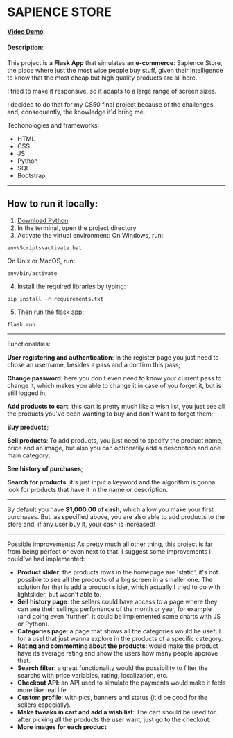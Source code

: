 # SAPIENCE STORE
#### [Video Demo](https://youtu.be/HBnj7MTYh28)
#### Description:
This project is a **Flask App** that simulates an **e-commerce**: Sapience Store,
the place where just the most wise people buy stuff, given their intelligence to
know that the most cheap but high quality products are all here.

I tried to make it responsive, so it adapts to a large range of screen sizes.

 I decided to do that for my CS50 final project because of the challenges and,
 consequently, the knowledge it'd bring me.

Techonologies and frameworks: 

- HTML
- CSS
- JS
- Python
- SQL
- Bootstrap
---
## How to run it locally:

1. [Download Python]('https://www.python.org/downloads/')
2. In the terminal, open the project directory
3. Activate the virtual environment:
On Windows, run:
```
env\Scripts\activate.bat
```
On Unix or MacOS, run:
```
env/bin/activate
```

4. Install the required libraries by typing:
```
pip install -r requirements.txt
```

5. Then run the flask app:
```
flask run
```

---
Functionalities:

 **User registering and authentication**: In the register page you just need to
 chose an username, besides a pass and a confirm this pass;

 **Change password**: here you don't even need to know your current pass to change
 it, which makes you able to change it in case of you forget it, but is still logged in;

 **Add products to cart**: this cart is pretty much like a wish list, you just see
 all the products you've been wanting to buy and don't want to forget them;

**Buy products**;

**Sell products**: To add products, you just need to specify the product name, price
and an image, but also  you can optionatily add a description and one main category;

 **See history of purchases**;

 **Search for products**: it's just input a keyword and the algorithm is gonna look for
 products that have it in the name or description.

---
By default you have **$1,000.00 of cash**, which allow you make your first purchases.
But, as specified above, you are also able to add products to the store and, if any
user buy it, your cash is increased!

----
Possible improvements:
As pretty much all other thing, this project is far from being perfect or even next to that. I suggest some improvements i could've had implemented:

- **Product slider**: the products rows in the homepage are 'static', it's not possible to see all the products of a big screen in a smaller one. The solution for that is add a product slider, which actually I tried to do with lightslider, but wasn't able to.
- **Sell history page**: the sellers could have access to a page where they can see their sellings perfomance of the month or year, for example (and going even 'further', it could be implemented some charts with JS or Python).
- **Categories page**: a page that shows all the categories would be useful for a usel that just wanna explore in the products of a specific category.
- **Rating and commenting about the products**: would make the product have its average rating and show the users how many people approve that.
- **Search filter**: a great functionality would the possibility to filter the searchs with price variables, rating, localization, etc.
- **Checkout API**: an API used to simulate the payments would make it feels more like real life.
- **Custom profile**: with pics, banners and status (it'd be good for the sellers especially).
- **Make tweaks in cart and add a wish list**: The cart should be used for, after picking all the products the user want, just go to the checkout.
- **More images for each product**


